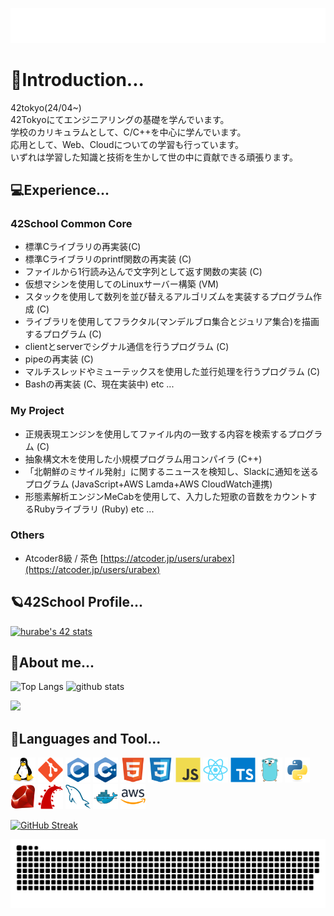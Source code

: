 <div>
  <p>
    <img alt="urabexon-contribution" src="https://raw.githubusercontent.com/urabexon/subfiles/main/svgfiles/others file/header.svg" >
  </p>
</div>

# 🙌Introduction...
42tokyo(24/04~)<br>
42Tokyoにてエンジニアリングの基礎を学んでいます。<br>
学校のカリキュラムとして、C/C++を中心に学んでいます。<br>
応用として、Web、Cloudについての学習も行っています。<br>
いずれは学習した知識と技術を生かして世の中に貢献できる頑張ります。<br>

## 💻Experience...

### 42School Common Core
- 標準Cライブラリの再実装(C)
- 標準Cライブラリのprintf関数の再実装 (C)
- ファイルから1行読み込んで文字列として返す関数の実装 (C)
- 仮想マシンを使用してのLinuxサーバー構築 (VM)
- スタックを使用して数列を並び替えるアルゴリズムを実装するプログラム作成 (C)
- ライブラリを使用してフラクタル(マンデルブロ集合とジュリア集合)を描画するプログラム (C)
- clientとserverでシグナル通信を行うプログラム (C)
- pipeの再実装 (C)
- マルチスレッドやミューテックスを使用した並行処理を行うプログラム (C)
- Bashの再実装 (C、現在実装中)
etc ...

### My Project
- 正規表現エンジンを使用してファイル内の一致する内容を検索するプログラム (C)
- 抽象構文木を使用した小規模プログラム用コンパイラ (C++)
- 「北朝鮮のミサイル発射」に関するニュースを検知し、Slackに通知を送るプログラム (JavaScript+AWS Lamda+AWS CloudWatch連携)
- 形態素解析エンジンMeCabを使用して、入力した短歌の音数をカウントするRubyライブラリ (Ruby)
etc ...

### Others
- Atcoder8級 / 茶色 [https://atcoder.jp/users/urabex](https://atcoder.jp/users/urabex)

## 🪐42School Profile...
[![hurabe's 42 stats](https://badge.mediaplus.ma/darkblue/hurabe)](https://github.com/oakoudad/badge42)

## 💫About me...
<div align="left">
  <p> 
    <img alt="Top Langs" height="195px" src="https://github-readme-stats.vercel.app/api/top-langs/?username=urabexon&layout=compact&show_icons=true&theme=tokyonight" />
    <img alt="github stats" height="195px" src="https://github-readme-stats.vercel.app/api?username=urabexon&theme=tokyonight&show_icons=ture" />
  </p>
  <p>
    <img src="http://github-profile-summary-cards.vercel.app/api/cards/profile-details?username=urabexon&theme=tokyonight" width="810px">
  </p>
</div>

## 🌟Languages and Tool...
<div align="left">
  <p>
    <a href="https://tldp.org/" target="_blank" rel="noreferrer"> <img src="https://raw.githubusercontent.com/urabexon/subfiles/main/svgfiles/icons/Linux.svg" alt="linux" width="40" height="40"/></a>  
    <a href="https://git-scm.com/" target="_blank" rel="noreferrer"> <img src="https://raw.githubusercontent.com/urabexon/subfiles/main/svgfiles/icons/Git.svg" alt="git" width="40" height="40"/></a> 
    <a href="https://installc.org/" target="_blank" rel="noreferrer"><img src="https://raw.githubusercontent.com/urabexon/subfiles/main/svgfiles/icons/C.svg" alt="clang" width="40" height="40"/></a>
    <a href="https://learn.microsoft.com/ja-jp/cpp/cpp/?view=msvc-160" target="_blank" rel="noreferrer"><img src="https://raw.githubusercontent.com/urabexon/subfiles/main/svgfiles/icons/C++ (CPlusPlus).svg" alt="cpp" width="40" height="40"/></a>
    <a href="https://html.spec.whatwg.org/" target="_blank" rel="noreferrer"> <img src="https://raw.githubusercontent.com/urabexon/subfiles/main/svgfiles/icons/HTML5.svg" alt="html" width="40" height="40"/></a>
    <a href="https://www.w3.org/Style/CSS/" target="_blank" rel="noreferrer"> <img src="https://raw.githubusercontent.com/urabexon/subfiles/main/svgfiles/icons/CSS3.svg" alt="css" width="40" height="40"/></a>
    <a href="https://developer.mozilla.org/ja/docs/Web/JavaScript" target="_blank" rel="noreferrer"><img src="https://raw.githubusercontent.com/urabexon/subfiles/main/svgfiles/icons/JavaScript.svg" alt="javascript" width="40" height="40"/></a>
    <a href="https://react.dev/" target="_blank" rel="noreferrer"><img src="https://raw.githubusercontent.com/urabexon/subfiles/main/svgfiles/icons/React.svg" alt="react" width="40" height="40"/></a>
    <a href="https://www.typescriptlang.org/docs/" target="_blank" rel="noreferrer"><img src="https://raw.githubusercontent.com/urabexon/subfiles/main/svgfiles/icons/TypeScript.svg" alt="typescript" width="40" height="40"/></a>
    <a href="https://go.dev/doc/" target="_blank" rel="noreferrer"><img src="https://raw.githubusercontent.com/urabexon/subfiles/main/svgfiles/icons/Go.svg" alt="go" width="40" height="40"/></a>
    <a href="https://www.python.org" target="_blank" rel="noreferrer"> <img src="https://raw.githubusercontent.com/urabexon/subfiles/main/svgfiles/icons/Python.svg" alt="python" width="40" height="40"/></a>
    <a href="https://www.ruby-lang.org/ja/" target="_blank" rel="noreferrer"> <img src="https://raw.githubusercontent.com/urabexon/subfiles/main/svgfiles/icons/Ruby.svg" alt="ruby" width="40" height="40"/></a>
    <a href="https://rubyonrails.org/" target="_blank" rel="noreferrer"><img src="https://raw.githubusercontent.com/urabexon/subfiles/main/svgfiles/icons/Ruby%20on%20Rails.svg" alt="rubyonrails" width="40" height="40"/></a>
    <a href="https://dev.mysql.com/doc/" target="_blank" rel="noreferrer"> <img src="https://raw.githubusercontent.com/urabexon/subfiles/main/svgfiles/icons/MySQL.svg" alt="mysql" width="40" height="40"/></a>
    <a href="https://www.docker.com/" target="_blank" rel="noreferrer"> <img src="https://raw.githubusercontent.com/urabexon/subfiles/main/svgfiles/icons/Docker.svg" alt="docker" width="40" height="40"/></a>
    <a href="https://aws.amazon.com/jp/" target="_blank" rel="noreferrer"> <img src="https://raw.githubusercontent.com/urabexon/subfiles/main/svgfiles/icons/AWS.svg" alt="aws" width="40" height="40"/></a>
  </p>
  <p>
    <a href="https://git.io/streak-stats"><img src="https://github-readme-streak-stats.herokuapp.com?user=urabexon&theme=tokyonight" alt="GitHub Streak" /></a>
  </p>
  <p>
    <img alt="urabexon-contribution" src="https://raw.githubusercontent.com/urabexon/subfiles/main/svgfiles/others file/urabexon-contribution.svg" >
  </p>
</div>
